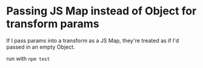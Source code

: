 # Passing JS Map instead of Object for transform params

If I pass params into a transform as a JS Map, they're treated as if I'd passed in an empty Object.

run with `npm test`